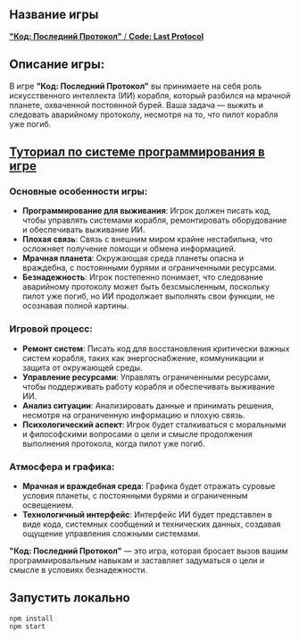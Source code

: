 
## Название игры
[**"Код: Последний Протокол"** / **Code: Last Protocol**](https://code-last-protocol.vercel.app)

## Описание игры:
В игре **"Код: Последний Протокол"** вы принимаете на себя роль искусственного интеллекта (ИИ) корабля, который разбился на мрачной планете, охваченной постоянной бурей. Ваша задача — выжить и следовать аварийному протоколу, несмотря на то, что пилот корабля уже погиб.

## [Туториал по системе программирования в игре](https://github.com/admenmod/code-last-protocol/blob/next/TUTORIAL.md)

### Основные особенности игры:
- **Программирование для выживания**: Игрок должен писать код, чтобы управлять системами корабля, ремонтировать оборудование и обеспечивать выживание ИИ.
- **Плохая связь**: Связь с внешним миром крайне нестабильна, что осложняет получение помощи и обмена информацией.
- **Мрачная планета**: Окружающая среда планеты опасна и враждебна, с постоянными бурями и ограниченными ресурсами.
- **Безнадежность**: Игрок постепенно понимает, что следование аварийному протоколу может быть безсмысленным, поскольку пилот уже погиб, но ИИ продолжает выполнять свои функции, не осознавая полной картины.

### Игровой процесс:
- **Ремонт систем**: Писать код для восстановления критически важных систем корабля, таких как энергоснабжение, коммуникации и защита от окружающей среды.
- **Управление ресурсами**: Управлять ограниченными ресурсами, чтобы поддерживать работу корабля и обеспечивать выживание ИИ.
- **Анализ ситуации**: Анализировать данные и принимать решения, несмотря на ограниченную информацию и плохую связь.
- **Психологический аспект**: Игрок будет сталкиваться с моральными и философскими вопросами о цели и смысле продолжения выполнения протокола, когда пилот уже погиб.

### Атмосфера и графика:
- **Мрачная и враждебная среда**: Графика будет отражать суровые условия планеты, с постоянными бурями и ограниченным освещением.
- **Технологичный интерфейс**: Интерфейс ИИ будет представлен в виде кода, системных сообщений и технических данных, создавая ощущение управления сложными системами.

**"Код: Последний Протокол"** — это игра, которая бросает вызов вашим программировальным навыкам и заставляет задуматься о цели и смысле в условиях безнадежности.

## Запустить локально
	npm install
	npm start
